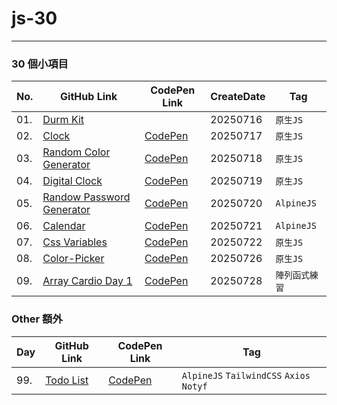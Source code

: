 # js-30



---
### 30 個小項目

| No. |           GitHub Link          | CodePen Link | CreateDate | Tag     |
| --- | -----------------------------  | ------------ | ---------- | ------- |
| 01.  | [Durm Kit](./01-durm-kit)      |              | 20250716   | `原生JS` |
| 02.  | [Clock](./02-clock)            | [CodePen](https://codepen.io/Quuui/pen/empJjYj) | 20250717 | `原生JS` |
| 03.  | [Random Color Generator](./03-random-color-generator) | [CodePen](https://codepen.io/Quuui/pen/YPywjPP) | 20250718 | `原生JS` |
| 04.  | [Digital Clock](./04-digital-clock) | [CodePen](https://codepen.io/Quuui/pen/bNVEjNW) | 20250719 | `原生JS` |
| 05.  | [Randow Password Generator](./05-randow-password-generator) | [CodePen](https://codepen.io/Quuui/pen/ZYbQjYj) | 20250720 | `AlpineJS` |
| 06.  | [Calendar](./06-calendar) | [CodePen](https://codepen.io/Quuui/pen/zxvrXJN) | 20250721 | `AlpineJS` |
| 07.  | [Css Variables](./07-css-variables) | [CodePen](https://codepen.io/Quuui/pen/pvjEXeN) | 20250722 | `原生JS` |
| 08.  | [Color-Picker](./08-color-picker) | [CodePen](https://codepen.io/Quuui/pen/empdwWE) | 20250726 | `原生JS` |
| 09.  | [Array Cardio Day 1](09-array-cardio-day1) | [CodePen](https://codepen.io/Quuui/pen/ogjxBbr) | 20250728 | `陣列函式練習` |


### Other 額外

| Day |           GitHub Link          | CodePen Link | Tag     |
| --- | -----------------------------  | ------------ | ------- |
|99.  | [Todo List](./99-my-todolist) | [CodePen](https://codepen.io/Quuui/pen/OPyMwNp) | `AlpineJS` `TailwindCSS` `Axios` `Notyf` |



